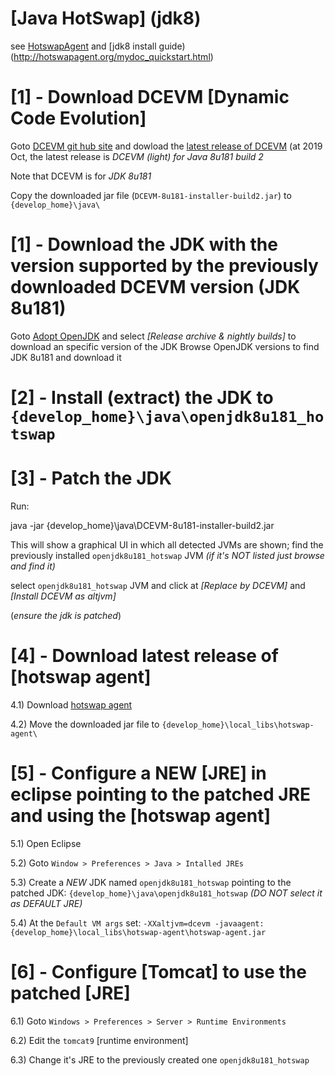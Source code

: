 [Java HotSwap] (jdk8)
============================================================================

see [HotswapAgent](http://hotswapagent.org/) and [jdk8 install guide)(http://hotswapagent.org/mydoc_quickstart.html)

# [1] - Download DCEVM [Dynamic Code Evolution]

Goto [DCEVM git hub site](https://github.com/dcevm/dcevm) and dowload the [latest release of DCEVM](https://github.com/dcevm/dcevm/releases)
(at 2019 Oct, the latest release is *DCEVM (light) for Java 8u181 build 2*

Note that DCEVM is for *JDK 8u181*

Copy the downloaded jar file (`DCEVM-8u181-installer-build2.jar`) to `{develop_home}\java\`

# [1] - Download the JDK with the version supported by the previously downloaded DCEVM version (JDK 8u181)

Goto [Adopt OpenJDK](https://adoptopenjdk.net/) and select *[Release archive & nightly builds]* to download an specific version of the JDK
Browse OpenJDK versions to find JDK 8u181 and download it

# [2] - Install (extract) the JDK to `{develop_home}\java\openjdk8u181_hotswap`

# [3] - Patch the JDK

Run:

  java -jar {develop_home}\java\DCEVM-8u181-installer-build2.jar

This will show a graphical UI in which all detected JVMs are shown; find the previously installed `openjdk8u181_hotswap` JVM _(if it's NOT listed just browse and find it)_

select `openjdk8u181_hotswap` JVM and click at *[Replace by DCEVM]* and *[Install DCEVM as altjvm]*

(_ensure the jdk is patched_)

# [4] - Download latest release of [hotswap agent]

4.1) Download [hotswap agent](https://github.com/HotswapProjects/HotswapAgent/releases)

4.2) Move the downloaded jar file to `{develop_home}\local_libs\hotswap-agent\`

# [5] - Configure a NEW [JRE] in eclipse pointing to the patched JRE and using the [hotswap agent]

5.1) Open Eclipse

5.2) Goto `Window > Preferences > Java > Intalled JREs`

5.3) Create a *NEW* JDK named `openjdk8u181_hotswap` pointing to the patched JDK: `{develop_home}\java\openjdk8u181_hotswap` *(DO NOT select it as DEFAULT JRE)*

5.4) At the `Default VM args` set: `-XXaltjvm=dcevm -javaagent:{develop_home}\local_libs\hotswap-agent\hotswap-agent.jar`

# [6] - Configure [Tomcat] to use the patched [JRE]

6.1) Goto `Windows > Preferences > Server > Runtime Environments`

6.2) Edit the `tomcat9` [runtime environment]

6.3) Change it's JRE to the previously created one `openjdk8u181_hotswap`



